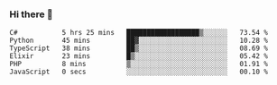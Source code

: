 ### Hi there 👋

<!--START_SECTION:waka-->

```text
C#           5 hrs 25 mins   ██████████████████▒░░░░░░   73.54 %
Python       45 mins         ██▓░░░░░░░░░░░░░░░░░░░░░░   10.28 %
TypeScript   38 mins         ██▒░░░░░░░░░░░░░░░░░░░░░░   08.69 %
Elixir       23 mins         █▒░░░░░░░░░░░░░░░░░░░░░░░   05.42 %
PHP          8 mins          ▒░░░░░░░░░░░░░░░░░░░░░░░░   01.91 %
JavaScript   0 secs          ░░░░░░░░░░░░░░░░░░░░░░░░░   00.10 %
```

<!--END_SECTION:waka-->

<!--
**Jonas-VanHaeken/Jonas-VanHaeken** is a ✨ _special_ ✨ repository because its `README.md` (this file) appears on your GitHub profile.

Here are some ideas to get you started:

- 🔭 I’m currently working on ...
- 🌱 I’m currently learning ...
- 👯 I’m looking to collaborate on ...
- 🤔 I’m looking for help with ...
- 💬 Ask me about ...
- 📫 How to reach me: ...
- 😄 Pronouns: ...
- ⚡ Fun fact: ...
-->
